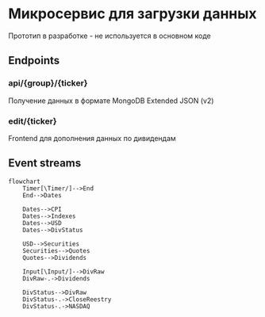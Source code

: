 # Микросервис для загрузки данных

Прототип в разработке - не используется в основном коде

## Endpoints

### api/{group}/{ticker}

Получение данных в формате MongoDB Extended JSON (v2)

### edit/{ticker}

Frontend для дополнения данных по дивидендам

## Event streams
```mermaid
flowchart
    Timer[\Timer/]-->End
    End-->Dates
    
    Dates-->CPI
    Dates-->Indexes
    Dates-->USD
	Dates-->DivStatus

	USD-->Securities
    Securities-->Quotes
	Quotes-->Dividends
    
    Input[\Input/]-->DivRaw
    DivRaw-.->Dividends
    
    DivStatus-->DivRaw
    DivStatus-.->CloseReestry
    DivStatus-.->NASDAQ
```